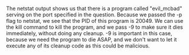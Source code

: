 The netstat output shows us that there is a program called "evil_mcbad" serving on the port specified in the question.
Because we passed the -p flag to netstat, we see that the PID of this program is 20049. We can use the kill command
to kill the program, and we pass -9 to make sure it dies immediately, without doing any cleanup. -9 is important
in this case, because we need the program to die ASAP, and we don't want to let it execute any of its cleanup code
as this could be malicious.
